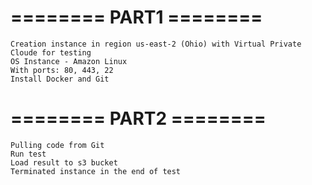 # ======== PART1 ========
 	Creation instance in region us-east-2 (Ohio) with Virtual Private Cloude for testing
	OS Instance - Amazon Linux
 	With ports: 80, 443, 22
 	Install Docker and Git
# ======== PART2 ========
	Pulling code from Git
 	Run test
 	Load result to s3 bucket
 	Terminated instance in the end of test
